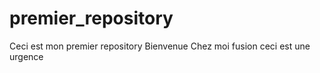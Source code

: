 # premier_repository
Ceci est mon premier repository
Bienvenue
Chez moi
fusion
ceci est une urgence
